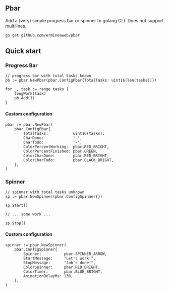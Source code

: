 ## Pbar

Add a (very) simple progress bar or spinner to golang CLI. Does not support multilines.

```bash
go get github.com/ermineaweb/pbar
```

## Quick start

### Progress Bar

```golang
// progress bar with total tasks known
pb := pbar.NewPbar(pbar.ConfigPbar{TotalTasks: uint16(len(tasks))})

for _, task := range tasks {
    longWork(task)
    pb.Add(1)
}
```

#### Custom configuration

```golang
pbar := pbar.NewPbar(
    pbar.ConfigPbar{
        TotalTasks:           uint16(tasks),
        CharDone:             '-',
        CharTodo:             '-',
        ColorPercentWorking:  pbar.RED_BRIGHT,
        ColorPercentFinished: pbar.GREEN,
        ColorCharDone:        pbar.RED_BRIGHT,
        ColorCharTodo:        pbar.BLACK_BRIGHT,
    },
)
```

### Spinner

```golang
// spinner with total tasks unknown
sp := pbar.NewSpinner(pbar.ConfigSpinner{})

sp.Start()

// ... some work ...

sp.Stop()
```

#### Custom configuration

```golang
spinner := pbar.NewSpinner(
    pbar.ConfigSpinner{
        Spinner:          pbar.SPINNER_ARROW,
        StartMessage:     "Let's work!",
        StopMessage:      "Job's done!",
        ColorSpinner:     pbar.RED_BRIGHT,
        ColorTimer:       pbar.BLUE_BRIGHT,
        AnimationDelayMs: 130,
    },
)
```
